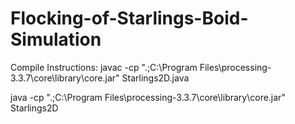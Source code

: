 # Flocking-of-Starlings-Boid-Simulation

Compile Instructions:
javac -cp ".;C:\Program Files\processing-3.3.7\core\library\core.jar" Starlings2D.java

java -cp ".;C:\Program Files\processing-3.3.7\core\library\core.jar" Starlings2D
